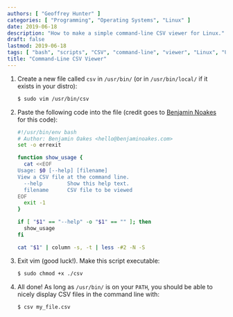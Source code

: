 ```yaml
---
authors: [ "Geoffrey Hunter" ]
categories: [ "Programming", "Operating Systems", "Linux" ]
date: 2019-06-18
description: "How to make a simple command-line CSV viewer for Linux."
draft: false
lastmod: 2019-06-18
tags: [ "bash", "scripts", "CSV", "command-line", "viewer", "Linux", "UNIX" ]
title: "Command-Line CSV Viewer"
---
```


1. Create a new file called `csv` in `/usr/bin/` (or in `/usr/bin/local/` if it exists in your distro):

    ```bash
    $ sudo vim /usr/bin/csv
    ```

2. Paste the following code into the file (credit goes to [Benjamin Noakes](https://github.com/benjaminoakes/utilities/blob/master/view-csv) for this code):

    ```bash
    #!/usr/bin/env bash
    # Author: Benjamin Oakes <hello@benjaminoakes.com>
    set -o errexit

    function show_usage {
      cat <<EOF
    Usage: $0 [--help] [filename]
    View a CSV file at the command line.
      --help        Show this help text.
      filename      CSV file to be viewed
    EOF
      exit -1
    }

    if [ "$1" == "--help" -o "$1" == "" ]; then
      show_usage
    fi

    cat "$1" | column -s, -t | less -#2 -N -S
    ```

3. Exit vim (good luck!). Make this script executable:

    ```bash
    $ sudo chmod +x ./csv
    ```

4. All done! As long as `/usr/bin/` is on your `PATH`, you should be able to nicely display CSV files in the command line with:

    ```bash
    $ csv my_file.csv
    ```
